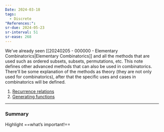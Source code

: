 ```yaml
---
Date: 2024-03-18
tags:
  - Discrete
"References:": 
sr-due: 2024-05-23
sr-interval: 51
sr-ease: 268
---
```

We've already seen [[20240205 - 000000 - Elementary Combinatorics|Elementary Combinatorics]] and all the methods that are used such as ordered subsets, subsets, permutations, etc. This note defines other advanced methods that can also be used in combinatorics. There'll be some explanation of the methods as theory (they are not only used for combinatorics), after that the specific uses and cases in combinatorics will be defined. 

1. [Recurrence relations](Recurrence%20relations.md)
2. [Generating functions](Generating%20functions.md)


---
### Summary
Highlight ==what’s important!==
